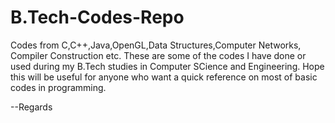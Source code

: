 # B.Tech-Codes-Repo
Codes from C,C++,Java,OpenGL,Data Structures,Computer Networks, Compiler Construction etc.
These are some of the codes I have done or used during my B.Tech studies in Computer SCience and Engineering.
Hope this will be useful for anyone who want a quick reference on most of basic codes in programming.

--Regards
